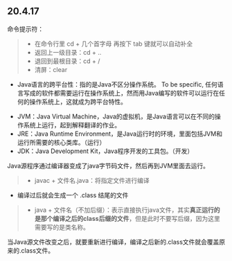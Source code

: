 ## 20.4.17 
命令提示符：
> + 在命令行里 cd + 几个首字母 再按下 tab 键就可以自动补全
> + 返回上一级目录：cd + .. 
> + 退回到最根目录：cd + / 
> + 清屏：clear 

+ Java语言的跨平台性：指的是Java不区分操作系统。
To be specific, 任何语言写成的软件都需要运行在操作系统上，然而用Java编写的软件可以运行在任何的操作系统上，这就成为跨平台特性。 
> 
+ JVM：Java Virtual Machine，Java的虚拟机，是Java语言可以在不同的操作系统上运行，起到解释翻译的作业。
+ JRE：Java Runtime Environment，是Java运行时的环境，里面包括JVM和运行所需要的核心类库。（运行）
+ JDK：Java Development Kit，Java程序开发的工具包。（开发）
 
 Java源程序通过编译器变成了java字节码文件，然后再到JVM里面去运行。


> + javac + 文件名.java：将指定文件进行编译 
+ 编译过后就会生成一个 .class 结尾的文件
> + java + 文件名（不加后缀）：表示直接执行java文件，其实**真正运行的是那个编译之后的class后缀的文件**，但是此时不要写后缀，因为这里需要写的是类名称。

当Java源文件改变之后，就要重新进行编译，编译之后新的.class文件就会覆盖原来的.class文件。



